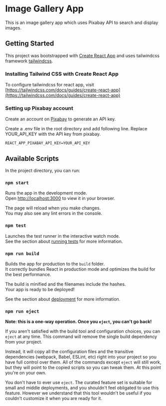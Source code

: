 # Image Gallery App

This is an image gallery app which uses Pixabay API to search and display images.

## Getting Started

This project was bootstrapped with [Create React App](https://github.com/facebook/create-react-app) and uses tailwindcss framework [tailwindcss](https://tailwindcss.com/).

### Installing Tailwind CSS with Create React App

To configure tailwindcss for react app, visit [https://tailwindcss.com/docs/guides/create-react-app](https://tailwindcss.com/docs/guides/create-react-app)

### Setting up Pixabay account

Create an account on [Pixabay](https://pixabay.com/) to generate an API key.

Create a .env file in the root directory and add following line. Replace YOUR_API_KEY with the API key from pixabay.
```
REACT_APP_PIXABAY_API_KEY=YOUR_API_KEY
```

## Available Scripts

In the project directory, you can run:

### `npm start`

Runs the app in the development mode.\
Open [http://localhost:3000](http://localhost:3000) to view it in your browser.

The page will reload when you make changes.\
You may also see any lint errors in the console.

### `npm test`

Launches the test runner in the interactive watch mode.\
See the section about [running tests](https://facebook.github.io/create-react-app/docs/running-tests) for more information.

### `npm run build`

Builds the app for production to the `build` folder.\
It correctly bundles React in production mode and optimizes the build for the best performance.

The build is minified and the filenames include the hashes.\
Your app is ready to be deployed!

See the section about [deployment](https://facebook.github.io/create-react-app/docs/deployment) for more information.

### `npm run eject`

**Note: this is a one-way operation. Once you `eject`, you can't go back!**

If you aren't satisfied with the build tool and configuration choices, you can `eject` at any time. This command will remove the single build dependency from your project.

Instead, it will copy all the configuration files and the transitive dependencies (webpack, Babel, ESLint, etc) right into your project so you have full control over them. All of the commands except `eject` will still work, but they will point to the copied scripts so you can tweak them. At this point you're on your own.

You don't have to ever use `eject`. The curated feature set is suitable for small and middle deployments, and you shouldn't feel obligated to use this feature. However we understand that this tool wouldn't be useful if you couldn't customize it when you are ready for it.



